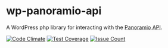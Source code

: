 # wp-panoramio-api
A WordPress php library for interacting with the [Panoramio API](http://www.panoramio.com/api/widget/api.html#basic).

[![Code Climate](https://codeclimate.com/repos/57d6e6430697af7810003d9d/badges/ea9344aab3203aca57e4/gpa.svg)](https://codeclimate.com/repos/57d6e6430697af7810003d9d/feed)
[![Test Coverage](https://codeclimate.com/repos/57d6e6430697af7810003d9d/badges/ea9344aab3203aca57e4/coverage.svg)](https://codeclimate.com/repos/57d6e6430697af7810003d9d/coverage)
[![Issue Count](https://codeclimate.com/repos/57d6e6430697af7810003d9d/badges/ea9344aab3203aca57e4/issue_count.svg)](https://codeclimate.com/repos/57d6e6430697af7810003d9d/feed)
